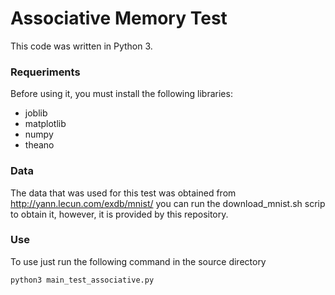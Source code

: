 # Associative Memory Test
This code was written in Python 3.
### Requeriments
Before using it, you must install the following libraries:
* joblib
* matplotlib
* numpy
* theano


### Data
The data that was used for this test was obtained from http://yann.lecun.com/exdb/mnist/ you can run the download_mnist.sh scrip to obtain it, however, it is provided by this repository.

### Use
To use just run the following command in the source directory

    python3 main_test_associative.py
    
